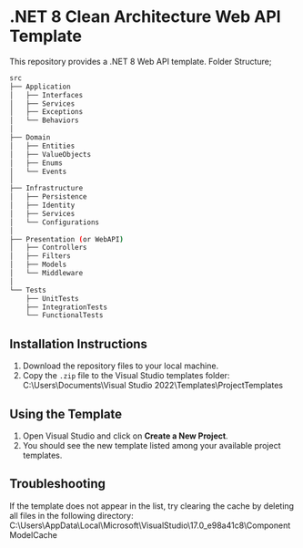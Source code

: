 # .NET 8 Clean Architecture Web API Template

This repository provides a .NET 8 Web API template. 
Folder Structure;

```bash
src
├── Application
│   ├── Interfaces
│   ├── Services
│   ├── Exceptions
│   └── Behaviors
│
├── Domain
│   ├── Entities
│   ├── ValueObjects
│   ├── Enums
│   └── Events
│
├── Infrastructure
│   ├── Persistence
│   ├── Identity
│   ├── Services
│   └── Configurations
│
├── Presentation (or WebAPI)
│   ├── Controllers
│   ├── Filters
│   ├── Models
│   └── Middleware
│
└── Tests
    ├── UnitTests
    ├── IntegrationTests
    └── FunctionalTests
```

## Installation Instructions

1. Download the repository files to your local machine.
2. Copy the `.zip` file to the Visual Studio templates folder:
C:\Users<username>\Documents\Visual Studio 2022\Templates\ProjectTemplates

## Using the Template

1. Open Visual Studio and click on **Create a New Project**.
2. You should see the new template listed among your available project templates.

## Troubleshooting

If the template does not appear in the list, try clearing the cache by deleting all files in the following directory:
C:\Users<username>\AppData\Local\Microsoft\VisualStudio\17.0_e98a41c8\ComponentModelCache
